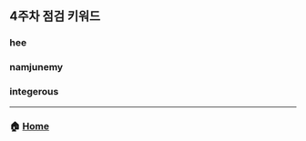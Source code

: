 ## 4주차 점검 키워드 

### hee


### namjunemy


### integerous


---
### :house: [Home](https://github.com/team-zunior/orm-jpa-basic)
